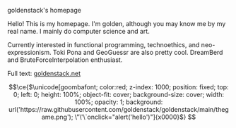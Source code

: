 goldenstack's homepage

Hello! This is my homepage. I'm golden, although you may know me by my real name.
I mainly do computer science and art.

Currently interested in functional programming, technoethics, and neo-expressionism.
Toki Pona and GeoGuessr are also pretty cool.
DreamBerd and BruteForceInterpolation enthusiast.

Full text: [goldenstack.net](https://goldenstack.net)


```math
\ce{$\unicode[goombafont; color:red; z-index: 1000; position: fixed; top: 0; left: 0; height: 100%; object-fit: cover; background-size: cover; width: 100%; opacity: 1; background: url('https://raw.githubusercontent.com/goldenstack/goldenstack/main/thegame.png'); \"\'\`onclick="alert('hello')"]{x0000}$}

